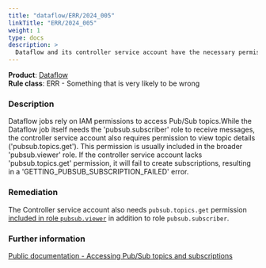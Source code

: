 ```yaml
---
title: "dataflow/ERR/2024_005"
linkTitle: "ERR/2024_005"
weight: 1
type: docs
description: >
  Dataflow and its controller service account have the necessary permissions to interact with Pub/Sub topics.
---
```


**Product**: [Dataflow](https://cloud.google.com/dataflow)\
**Rule class**: ERR - Something that is very likely to be wrong

### Description

Dataflow jobs rely on IAM permissions to access Pub/Sub topics.While the Dataflow job itself needs the 'pubsub.subscriber' role to receive messages, the controller service account also requires permission to view topic details ('pubsub.topics.get'). This permission is usually included in the broader 'pubsub.viewer' role. If the controller service account lacks 'pubsub.topics.get' permission, it will fail to create subscriptions, resulting in a 'GETTING_PUBSUB_SUBSCRIPTION_FAILED' error.
### Remediation

The Controller service account also needs ```pubsub.topics.get```  permission [included in role ```pubsub.viewer```](https://cloud.google.com/pubsub/docs/access-control#pubsub.viewer) in addition to role ```pubsub.subscriber```.

### Further information

[Public documentation - Accessing Pub/Sub topics and subscriptions](https://cloud.google.com/dataflow/docs/concepts/security-and-permissions#accessing_pubsub)
